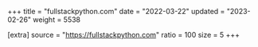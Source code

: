 +++
title = "fullstackpython.com"
date = "2022-03-22"
updated = "2023-02-26"
weight = 5538

[extra]
source = "https://fullstackpython.com"
ratio = 100
size = 5
+++
